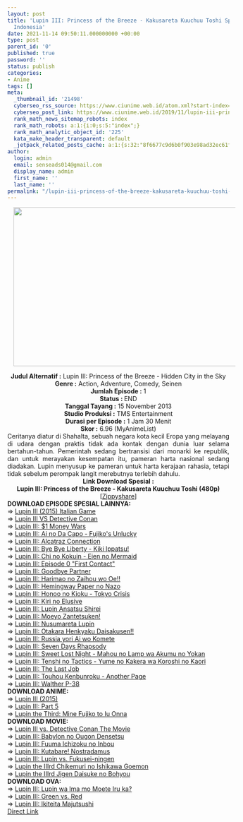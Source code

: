 ```yaml
---
layout: post
title: 'Lupin III: Princess of the Breeze - Kakusareta Kuuchuu Toshi Spesial Subtitle
  Indonesia'
date: 2021-11-14 09:50:11.000000000 +00:00
type: post
parent_id: '0'
published: true
password: ''
status: publish
categories:
- Anime
tags: []
meta:
  _thumbnail_id: '21498'
  cyberseo_rss_source: https://www.ciunime.web.id/atom.xml?start-index=1
  cyberseo_post_link: https://www.ciunime.web.id/2019/11/lupin-iii-princess-of-breeze-kakusareta.html
  rank_math_news_sitemap_robots: index
  rank_math_robots: a:1:{i:0;s:5:"index";}
  rank_math_analytic_object_id: '225'
  kata_make_header_transparent: default
  _jetpack_related_posts_cache: a:1:{s:32:"8f6677c9d6b0f903e98ad32ec61f8deb";a:2:{s:7:"expires";i:1645075662;s:7:"payload";a:0:{}}}
author:
  login: admin
  email: senseads014@gmail.com
  display_name: admin
  first_name: ''
  last_name: ''
permalink: "/lupin-iii-princess-of-the-breeze-kakusareta-kuuchuu-toshi-spesial-subtitle-indonesia/"
---
```

<div class="separator" style="clear: both; text-align: center;"><a href="https://1.bp.blogspot.com/-yIw9NtYeOWk/XeKMeIgQkSI/AAAAAAAAdts/XgJS2AGFE9gsfkdjPWbicQXCHeqKNL86ACLcBGAsYHQ/s1600/Lupin%2BIII%2B-%2BPrincess%2Bof%2Bthe%2BBreeze%2B-%2BKakusareta%2BKuuchuu.jpg" imageanchor="1" style="margin-left: 1em; margin-right: 1em;"><img border="0" data-original-height="720" data-original-width="1280" height="360" src="{{ site.baseurl }}/assets/2021/11/Lupin%2BIII%2B-%2BPrincess%2Bof%2Bthe%2BBreeze%2B-%2BKakusareta%2BKuuchuu.jpg" width="640" /></a></div>
<p>
<div style="text-align: center;"><b>Judul Alternatif :</b>&nbsp;Lupin III: Princess of the Breeze - Hidden City in the Sky</div>
<div style="text-align: center;"><b>Genre :</b>&nbsp;<b></b>Action, Adventure, Comedy, Seinen</div>
<div style="text-align: center;"><b>Jumlah Episode :</b>&nbsp;1<br /><b>Status :&nbsp;</b>END<br /><b>Tanggal Tayang :</b>&nbsp;15 November 2013<br /><b>Studio Produksi :</b>&nbsp;<b></b>TMS Entertainment<br /><b>Durasi per Episode :</b>&nbsp;1 Jam 30 Menit</div>
<div style="text-align: center;"><b>Skor :</b>&nbsp;6.96 (MyAnimeList)</div>
<div style="text-align: center;"></div>
<div style="text-align: justify;">Ceritanya diatur di Shahalta, sebuah negara kota kecil Eropa yang melayang di udara dengan praktis tidak ada kontak dengan dunia luar selama bertahun-tahun. Pemerintah sedang bertransisi dari monarki ke republik, dan untuk merayakan kesempatan itu, pameran harta nasional sedang diadakan. Lupin menyusup ke pameran untuk harta kerajaan rahasia, tetapi tidak sebelum perompak langit merebutnya terlebih dahulu.</div>
<div style="text-align: justify;"></div>
<div style="text-align: justify;"></div>
<div style="text-align: center;"><b>Link Download Spesial :</b></div>
<div style="text-align: center;">
<div style="text-align: center;"><b>Lupin III: Princess of the Breeze - Kakusareta Kuuchuu Toshi&nbsp;(480p)</b></div>
</div>
<div style="text-align: center;">[<a href="https://www66.zippyshare.com/v/ykBg0lCP/file.html" target="_blank" rel="noopener">Zippyshare</a>]
<div style="text-align: left;"></div>
<div style="text-align: left;"></div>
<div style="text-align: left;">
<div style="text-align: left;"><b>DOWNLOAD EPISODE SPESIAL&nbsp;</b><b>LAINNYA</b><b>:</b></div>
</div>
<div style="text-align: left;">
<div style="text-align: left;"></div>
</div>
<div style="text-align: left;">
<div style="text-align: left;">=&gt;&nbsp;<a href="https://www.ciunime.web.id/2019/11/lupin-iii-2015-italian-game-spesial.html" target="_blank" rel="noopener">Lupin III (2015) Italian Game</a></div>
</div>
<div style="text-align: left;">
<div style="text-align: left;">=&gt;&nbsp;<a href="https://www.ciunime.web.id/2019/11/lupin-iii-vs-detective-conan-spesial.html" target="_blank" rel="noopener">Lupin III VS Detective Conan</a></div>
</div>
<div style="text-align: left;">
<div style="text-align: left;">=&gt;&nbsp;<a href="https://www.ciunime.web.id/2019/11/lupin-iii-1-money-wars-spesial-subtitle.html" target="_blank" rel="noopener">Lupin III: $1 Money Wars</a></div>
</div>
<div style="text-align: left;">
<div style="text-align: left;">=&gt;&nbsp;<a href="https://www.ciunime.web.id/2019/11/lupin-iii-ai-no-da-capo-fujikos-unlucky.html" target="_blank" rel="noopener">Lupin III: Ai no Da Capo - Fujiko's Unlucky</a></div>
</div>
<div style="text-align: left;">
<div style="text-align: left;">=&gt;&nbsp;<a href="https://www.ciunime.web.id/2019/07/lupin-iii-alcatraz-connection-spesial.html" target="_blank" rel="noopener">Lupin III: Alcatraz Connection</a></div>
</div>
<div style="text-align: left;">
<div style="text-align: left;">=&gt;&nbsp;<a href="https://www.ciunime.web.id/2019/07/lupin-iii-bye-bye-liberty-kiki-ippatsu.html" target="_blank" rel="noopener">Lupin III: Bye Bye Liberty - Kiki Ippatsu!</a></div>
</div>
<div style="text-align: left;">
<div style="text-align: left;">=&gt;&nbsp;<a href="https://www.ciunime.web.id/2019/11/lupin-iii-chi-no-kokuin-eien-no-mermaid.html" target="_blank" rel="noopener">Lupin III: Chi no Kokuin - Eien no Mermaid</a></div>
</div>
<div style="text-align: left;">
<div style="text-align: left;">=&gt;&nbsp;<a href="https://www.ciunime.web.id/2019/07/lupin-iii-episode-0-first-contact.html" target="_blank" rel="noopener">Lupin III: Episode 0 "First Contact"</a></div>
</div>
<div style="text-align: left;">
<div style="text-align: left;">=&gt;&nbsp;<a href="https://www.ciunime.web.id/2019/05/lupin-iii-goodbye-partner-spesial.html" target="_blank" rel="noopener">Lupin III: Goodbye Partner</a></div>
</div>
<div style="text-align: left;">
<div style="text-align: left;">=&gt;&nbsp;<a href="https://www.ciunime.web.id/2019/11/lupin-iii-harimao-no-zaihou-wo-oe.html" target="_blank" rel="noopener">Lupin III: Harimao no Zaihou wo Oe!!</a></div>
</div>
<div style="text-align: left;">
<div style="text-align: left;">=&gt;&nbsp;<a href="https://www.ciunime.web.id/2019/11/lupin-iii-hemingway-paper-no-nazo.html" target="_blank" rel="noopener">Lupin III: Hemingway Paper no Nazo</a></div>
</div>
<div style="text-align: left;">
<div style="text-align: left;">=&gt;&nbsp;<a href="https://www.ciunime.web.id/2019/11/lupin-iii-honoo-no-kioku-tokyo-crisis.html" target="_blank" rel="noopener">Lupin III: Honoo no Kioku - Tokyo Crisis</a></div>
</div>
<div style="text-align: left;">
<div style="text-align: left;">=&gt;&nbsp;<a href="https://www.ciunime.web.id/2019/11/lupin-iii-kiri-no-elusive-spesial.html" target="_blank" rel="noopener">Lupin III: Kiri no Elusive</a></div>
</div>
<div style="text-align: left;">
<div style="text-align: left;">=&gt;&nbsp;<a href="https://www.ciunime.web.id/2019/11/lupin-iii-lupin-ansatsu-shirei-spesial.html" target="_blank" rel="noopener">Lupin III: Lupin Ansatsu Shirei</a></div>
</div>
<div style="text-align: left;">
<div style="text-align: left;">=&gt;&nbsp;<a href="https://www.ciunime.web.id/2019/11/lupin-iii-moeyo-zantetsuken-spesial.html" target="_blank" rel="noopener">Lupin III: Moeyo Zantetsuken!</a></div>
</div>
<div style="text-align: left;">
<div style="text-align: left;">=&gt;&nbsp;<a href="https://www.ciunime.web.id/2019/11/lupin-iii-nusumareta-lupin-spesial.html" target="_blank" rel="noopener">Lupin III: Nusumareta Lupin</a></div>
</div>
<div style="text-align: left;">
<div style="text-align: left;">=&gt;&nbsp;<a href="https://www.ciunime.web.id/2019/11/lupin-iii-otakara-henkyaku-daisakusen.html" target="_blank" rel="noopener">Lupin III: Otakara Henkyaku Daisakusen!!</a></div>
</div>
<div style="text-align: left;">
<div style="text-align: left;">=&gt;&nbsp;<a href="https://www.ciunime.web.id/2019/11/lupin-iii-russia-yori-ai-wo-komete.html" target="_blank" rel="noopener">Lupin III: Russia yori Ai wo Komete</a></div>
</div>
<div style="text-align: left;">
<div style="text-align: left;">=&gt;&nbsp;<a href="https://www.ciunime.web.id/2019/11/lupin-iii-seven-days-rhapsody-spesial.html" target="_blank" rel="noopener">Lupin III: Seven Days Rhapsody</a></div>
</div>
<div style="text-align: left;">
<div style="text-align: left;">=&gt;&nbsp;<a href="https://www.ciunime.web.id/2019/11/lupin-iii-sweet-lost-night-mahou-no.html" target="_blank" rel="noopener">Lupin III: Sweet Lost Night - Mahou no Lamp wa Akumu no Yokan</a></div>
</div>
<div style="text-align: left;">
<div style="text-align: left;">=&gt;&nbsp;<a href="https://www.ciunime.web.id/2019/07/lupin-iii-tenshi-no-tactics-yume-no.html" target="_blank" rel="noopener">Lupin III: Tenshi no Tactics - Yume no Kakera wa Koroshi no Kaori</a></div>
<div style="text-align: left;">=&gt;&nbsp;<a href="https://www.ciunime.web.id/2019/11/lupin-iii-last-job-spesial-subtitle.html" target="_blank" rel="noopener">Lupin III: The Last Job</a></div>
</div>
<div style="text-align: left;">
<div style="text-align: left;">=&gt;&nbsp;<a href="https://www.ciunime.web.id/2019/11/lupin-iii-touhou-kenbunroku-another.html" target="_blank" rel="noopener">Lupin III: Touhou Kenbunroku - Another Page</a></div>
</div>
<div style="text-align: left;">
<div style="text-align: left;">=&gt;&nbsp;<a href="https://www.ciunime.web.id/2019/11/lupin-iii-walther-p-38-spesial-subtitle.html" target="_blank" rel="noopener">Lupin III: Walther P-38</a></div>
</div>
<div style="text-align: left;">
<div style="text-align: left;"></div>
</div>
<div style="text-align: left;">
<div style="text-align: left;">
<div style="text-align: left;"><b>DOWNLOAD ANIME:</b></div>
</div>
<div style="text-align: left;">
<div style="text-align: left;"></div>
</div>
<div style="text-align: left;">
<div style="text-align: left;">=&gt;&nbsp;<a href="https://www.ciunime.web.id/2019/07/lupin-iii-2015-episode-01-24-end-batch.html" target="_blank" rel="noopener">Lupin III (2015)</a></div>
</div>
<div style="text-align: left;">
<div style="text-align: left;">=&gt;&nbsp;<a href="https://www.ciunime.web.id/2019/07/lupin-iii-part-5-episode-01-24-end.html" target="_blank" rel="noopener">Lupin III: Part 5</a></div>
</div>
<div style="text-align: left;">
<div style="text-align: left;">=&gt;&nbsp;<a href="https://www.ciunime.web.id/2019/07/lupin-third-mine-fujiko-to-iu-onna.html" target="_blank" rel="noopener">Lupin the Third: Mine Fujiko to Iu Onna</a></div>
</div>
<div style="text-align: left;">
<div style="text-align: left;"></div>
</div>
</div>
<div style="text-align: left;">
<div style="text-align: left;"><b>DOWNLOAD MOVIE:</b></div>
</div>
<div style="text-align: left;">
<div style="text-align: left;"></div>
</div>
<div style="text-align: left;"></div>
<div style="text-align: left;">
<div style="text-align: left;">=&gt;&nbsp;<a href="https://www.ciunime.web.id/2019/11/lupin-iii-vs-detective-conan-movie.html" target="_blank" rel="noopener">Lupin III vs. Detective Conan The Movie</a></div>
</div>
<div style="text-align: left;">
<div style="text-align: left;">=&gt;&nbsp;<a href="https://www.ciunime.web.id/2019/11/lupin-iii-babylon-no-ougon-densetsu.html" target="_blank" rel="noopener">Lupin III: Babylon no Ougon Densetsu</a></div>
</div>
<div style="text-align: left;">
<div style="text-align: left;">=&gt;&nbsp;<a href="https://www.ciunime.web.id/2019/11/lupin-iii-fuuma-ichizoku-no-inbou-movie.html" target="_blank" rel="noopener">Lupin III: Fuuma Ichizoku no Inbou</a></div>
</div>
<div style="text-align: left;">
<div style="text-align: left;">=&gt;&nbsp;<a href="https://www.ciunime.web.id/2019/01/lupin-iii-kutabare-nostradamus-movie.html" target="_blank" rel="noopener">Lupin III: Kutabare! Nostradamus</a></div>
</div>
<div style="text-align: left;">
<div style="text-align: left;">=&gt;&nbsp;<a href="https://www.ciunime.web.id/2019/11/lupin-iii-lupin-vs-fukusei-ningen-movie.html" target="_blank" rel="noopener">Lupin III: Lupin vs. Fukusei-ningen</a></div>
</div>
<div style="text-align: left;">
<div style="text-align: left;">
<div style="text-align: left;">=&gt;&nbsp;<a href="https://www.ciunime.web.id/2019/11/lupin-iiird-chikemuri-no-ishikawa.html" target="_blank" rel="noopener">Lupin the IIIrd Chikemuri no Ishikawa Goemon</a></div>
</div>
<div style="text-align: left;">
<div style="text-align: left;">=&gt;&nbsp;<a href="https://www.ciunime.web.id/2019/11/lupin-iiird-jigen-daisuke-no-bohyou.html" target="_blank" rel="noopener">Lupin the IIIrd Jigen Daisuke no Bohyou</a></div>
</div>
<div style="text-align: left;"></div>
<div style="text-align: left;">
<div style="text-align: left;"><b>DOWNLOAD OVA</b><b>:</b></div>
</div>
<div style="text-align: left;">
<div style="text-align: left;"></div>
</div>
<div style="text-align: left;">
<div style="text-align: left;">=&gt;&nbsp;<a href="https://www.ciunime.web.id/2019/11/lupin-iii-lupin-wa-ima-mo-moete-iru-ka.html" target="_blank" rel="noopener">Lupin III: Lupin wa Ima mo Moete Iru ka?</a></div>
</div>
<div style="text-align: left;">
<div style="text-align: left;">=&gt;&nbsp;<a href="https://www.ciunime.web.id/2019/11/lupin-iii-green-vs-red-ova-subtitle.html" target="_blank" rel="noopener">Lupin III: Green vs. Red</a></div>
</div>
<div style="text-align: left;">
<div style="text-align: left;">=&gt;&nbsp;<a href="https://www.ciunime.web.id/2019/11/lupin-iii-ikiteita-majutsushi-ova.html" target="_blank" rel="noopener">Lupin III: Ikiteita Majutsushi</a></div>
<div style="text-align: left;"></div>
</div>
</div>
</div>
<link rel="stylesheet" href="https://cdnjs.cloudflare.com/ajax/libs/font-awesome/4.7.0/css/font-awesome.min.css" />
<div class="divbtn"> <a href="https://handymansurrender.com/fihup8buzv?key=94550f7ce39444073321dde3b8782f97" class="btn"><i class="fa fa-download"></i> Direct Link</a> </div>

